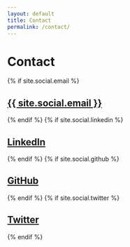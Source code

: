 ```yaml
---
layout: default
title: Contact
permalink: /contact/
---
```


# Contact 

{% if site.social.email %}
  <h2>
    <a href="mailto:{{ site.social.email }}" title="Email">
      <span class="icon icon-at"></span>
      {{ site.social.email }}
    </a>
  </h2>
{% endif %}
{% if site.social.linkedin %}
  <h2>
    <a href="https://www.linkedin.com/in/{{ site.social.linkedin }}" target="_blank" title="LinkedIn">
      <span class="icon icon-social-linkedin"></span>
      LinkedIn
    </a>
  </h2>
{% endif %}
{% if site.social.github %}
  <h2>
    <a href="https://github.com/{{ site.social.github }}" target="_blank" title="GitHub">
      <span class="icon icon-social-github"></span>
      GitHub
    </a>
  </h2>
{% endif %}
{% if site.social.twitter %}
  <h2>
    <a href="https://twitter.com/{{ site.social.twitter }}" target="_blank" title="Twitter">
      <span class="icon icon-social-twitter"></span>
      Twitter
    </a>
  </h2>
{% endif %}


